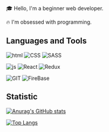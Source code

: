🎓 Hello, I'm a beginner web developer.

🔥 I'm obsessed with programming.

## Languages and Tools

![html](https://img.shields.io/badge/HTML-000?style=for-the-badge&logo=HTML5)
![CSS](https://img.shields.io/badge/CSS-000?style=for-the-badge&logo=CSS3)
![SASS](https://img.shields.io/badge/SASS-000?style=for-the-badge&logo=sass)

![js](https://img.shields.io/badge/JavaScript-000?style=for-the-badge&logo=JavaScript)
![React](https://img.shields.io/badge/React-000?style=for-the-badge&logo=React)
![Redux](https://img.shields.io/badge/Redux-000?style=for-the-badge&logo=Redux)

![GIT](https://img.shields.io/badge/GIT-000?style=for-the-badge&logo=git)
![FireBase](https://img.shields.io/badge/FireBase-000?style=for-the-badge&logo=firebase)

## Statistic

[![Anurag's GitHub stats](https://github-readme-stats.vercel.app/api?username=gray-starling&count_private=true&show_icons=true&theme=dark)](https://github.com/anuraghazra/github-readme-stats)

[![Top Langs](https://github-readme-stats.vercel.app/api/top-langs/?username=gray-starling&layout=compact&theme=dark)](https://github.com/anuraghazra/github-readme-stats)
